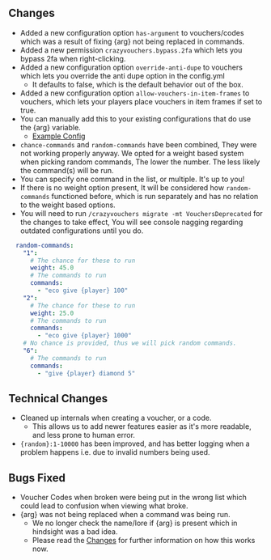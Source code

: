 ## Changes
- Added a new configuration option `has-argument` to vouchers/codes which was a result of fixing {arg} not being replaced in commands.
- Added a new permission `crazyvouchers.bypass.2fa` which lets you bypass 2fa when right-clicking.
- Added a new configuration option `override-anti-dupe` to vouchers which lets you override the anti dupe option in the config.yml
  - It defaults to false, which is the default behavior out of the box.
- Added a new configuration option `allow-vouchers-in-item-frames` to vouchers, which lets your players place vouchers in item frames if set to true.
- You can manually add this to your existing configurations that do use the {arg} variable.
  - [Example Config](https://github.com/Crazy-Crew/CrazyVouchers/blob/6ff270683a140c0e1b3b6d84cbee5bfac5408f3f/paper/src/main/resources/vouchers/Example-Arg.yml#L32)
- `chance-commands` and `random-commands` have been combined, They were not working properly anyway. We opted for a weight based system when picking random commands, The lower the number. The less likely the command(s) will be run.
- You can specify one command in the list, or multiple. It's up to you!
- If there is no weight option present, It will be considered how `random-commands` functioned before, which is run separately and has no relation to the weight based options.
- You will need to run `/crazyvouchers migrate -mt VouchersDeprecated` for the changes to take effect, You will see console nagging regarding outdated configurations until you do.
```yml
  random-commands:
    "1":
      # The chance for these to run
      weight: 45.0
      # The commands to run
      commands:
        - "eco give {player} 100"
    "2":
      # The chance for these to run
      weight: 25.0
      # The commands to run
      commands:
        - "eco give {player} 1000"
    # No chance is provided, thus we will pick random commands.
    "6":
      # The commands to run
      commands:
        - "give {player} diamond 5" 
```

## Technical Changes
- Cleaned up internals when creating a voucher, or a code.
  - This allows us to add newer features easier as it's more readable, and less prone to human error.
- `{random}:1-10000` has been improved, and has better logging when a problem happens i.e. due to invalid numbers being used.

## Bugs Fixed
- Voucher Codes when broken were being put in the wrong list which could lead to confusion when viewing what broke.
- {arg} was not being replaced when a command was being run.
  - We no longer check the name/lore if {arg} is present which in hindsight was a bad idea.
  - Please read the [Changes](#changes) for further information on how this works now.
